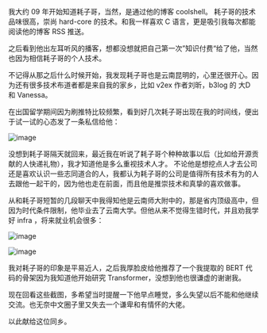 我大约 09 年开始知道耗子哥，当然，是通过他的博客 coolshell。 
耗子哥的技术品味很高，崇尚 hard-core 的技术。和我一样喜欢 C 语言，更是吸引我每次都能阅读他的博客 RSS 推送。

之后看到他出左耳听风的播客，想都没想就把自己第一次”知识付费“给了他，当然也因为相信耗子哥的个人技术。

不记得从那之后什么时候开始，我发现耗子哥也是云南昆明的，心里还很开心。因为还有很多技术布道者都是来自我的家乡，比如 v2ex 作者刘昕，b3log 的 大D 和 Vanessa。

在出国留学期间因为刷推特比较频繁，看到好几次耗子哥出现在我的时间线，便出于试一试的心态发了一条私信给他：

![image](https://github.com/w32zhong/Remembering-Haoel/assets/1407530/55500fd4-029b-4f1e-852d-7215a0e0d4d9)

没想到耗子哥隔天就回来，最近我在听说了耗子哥个种种故事以后（比如给开源贡献的人快递礼物），我才知道他是多么重视技术人才。
不论他是想挖点人才去公司还是喜欢认识一些志同道合的人，我都认为耗子哥的公司是值得所有技术有为的人去跟他一起干的，因为他也走在前面，而且他是推崇技术和真挚的喜欢做事。

从和耗子哥短暂的几段聊天中我得知他是云南师大附中的，那是省内顶级高中，但因为时代条件限制，他毕业去了云南大学。但他从来不觉得生错时代，并且劝我学好 infra ，将来就业机会很多：

![image](https://github.com/w32zhong/Remembering-Haoel/assets/1407530/58660659-afd1-4b10-85c1-0fce6ebfb08e)

![image](https://github.com/w32zhong/Remembering-Haoel/assets/1407530/6d4987bf-b106-4a1f-854e-8d8d3881e7d4)

我对耗子哥的印象是平易近人，之后我厚脸皮给他推荐了一个我提取的 BERT 代码的骨架因为我知道他开始研究 Transformer，没想到他也很谦虚的谢谢我。

现在回看这些截图，多希望当时提醒一下他早点睡觉，多么失望以后不能和他继续交流。也无奈中文圈子里又失去一个谦卑和有情怀的大佬。

以此献给这位同乡。
